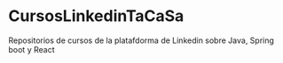 # CursosLinkedinTaCaSa

Repositorios de cursos de la platafdorma de Linkedin sobre Java, Spring boot y React


